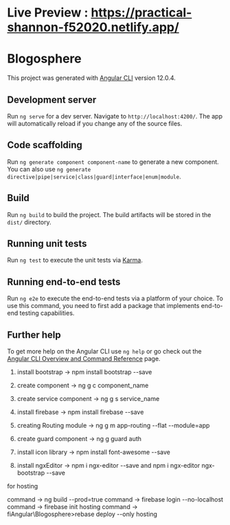 
# Live Preview : https://practical-shannon-f52020.netlify.app/

# Blogosphere

This project was generated with [Angular CLI](https://github.com/angular/angular-cli) version 12.0.4.

## Development server

Run `ng serve` for a dev server. Navigate to `http://localhost:4200/`. The app will automatically reload if you change any of the source files.

## Code scaffolding

Run `ng generate component component-name` to generate a new component. You can also use `ng generate directive|pipe|service|class|guard|interface|enum|module`.

## Build

Run `ng build` to build the project. The build artifacts will be stored in the `dist/` directory.

## Running unit tests

Run `ng test` to execute the unit tests via [Karma](https://karma-runner.github.io).

## Running end-to-end tests

Run `ng e2e` to execute the end-to-end tests via a platform of your choice. To use this command, you need to first add a package that implements end-to-end testing capabilities.

## Further help

To get more help on the Angular CLI use `ng help` or go check out the [Angular CLI Overview and Command Reference](https://angular.io/cli) page.

1. install bootstrap -> npm install bootstrap --save

2. create component -> ng g c component_name

3. create service component -> ng g s service_name

4. install firebase -> npm install firebase --save

5. creating Routing module -> ng g m app-routing --flat --module=app

6. create guard component -> ng g guard auth

7. install icon library -> npm install font-awesome --save

8. install ngxEditor -> npm i ngx-editor --save  and  npm i ngx-editor ngx-bootstrap --save

for hosting

command -> ng build --prod=true
command -> firebase login --no-localhost
command -> firebase init hosting
command -> fiAngular\Blogosphere>rebase deploy --only hosting
